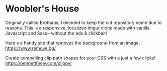 # Woobler's House

Originally called Brothaus, I decided to keep the old repository name due to reasons. This is a responsive, localized Imgur clone made with vanilla Javascript and Sass--without the ads & clickbait!

Here's a handy site that removes the background from an image:
https://www.remove.bg/

Create compelling clip path shapes for your CSS with a just a few clicks!
https://bennettfeely.com/clippy/
